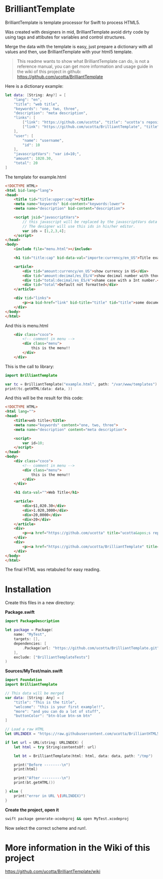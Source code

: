 # BrilliantTemplate

BrilliantTemplate is template processor for Swift to process HTML5.

Was created with designers in mid, BrilliantTemplate avoid dirty code by using tags and attibutes for variables and control structures.

Merge the data with the template is easy, just prepare a dictionary with all values and then, use BrilliantTemplate with your html5 template.

> This readme wants to show what BrilliantTemplate can do, is not a reference manual, you can get more information and usage guide in the wiki of this project in github: https://github.com/ucotta/BrilliantTemplate

Here is a dictionary example:

``` swift
let data: [String: Any?] = [
	"lang": "en",
	"title": "web title",
	"keywords": "one, two, three",
	"description": "meta description",
	"links": [
		["link": "https://github.com/ucotta", "title": "ucotta's repositories"],
		["link": "https://github.com/ucotta/BrilliantTemplate", "title": "this repository"],
	],
	"user": [
		"name": "username",
		"id": 10
	],
	"javascriptVars": "var id=10;",
	"amount": 1020.30,
	"total": 20
]
```

The template for example.html
``` html
<!DOCTYPE HTML>
<html bid-lang="lang">
<head>
	<title tid="title:upper:cap"></title>
	<meta name="keywords" bid-content="keywords:lower">
	<meta name="description" bid-content="description">

	<script jsid="javascriptVars">
		// this javascript will be replaced by the javascriptVars data
		// The designer will use this ids in his/her editor.
		var ids = [1,2,3,4];
	</script>
</head>
<body>
	<include file="menu.html"></include>

	<h1 tid="title:cap" bid-data-val="importe:currency/en_US">Title example</h1>

	<article>
		<div tid="amount:currency/en_US">show currency in US</div>
		<div tid="amount:decimal/es_ES/4">show decimal number with thousang separator in spaniard format</div>
		<div tid="total:decimal/es_ES/4">shame case with a Int number.</div>
		<div tid="total">Default not formatted</div>
	</article>

	<div tid="links">
		<p><a bid-href="link" bid-title="title" tid="title">some document...</a></p>
	</div>
</body>
</html>
```

And this is menu.html
``` html
	<div class="coco">
		<!-- comment in menu -->
		<div class="menu">
			this is the menu!!
		</div>
	</div>
```


This is the call to library:

``` swift
import BrilliantTemplate

var tc = BrilliantTemplate("example.html", path: "/var/www/templates")
print(tc.getHTML(data: data, ))

```

And this will be the result for this code:

``` html
<!DOCTYPE HTML>
<html lang="">
<head>
	<title>web title</title>
	<meta name="keywords" content="one, two, three">
	<meta name="description" content="meta description">

	<script>
		var id=10;
	</script>
</head>
<body>
	<div class="coco">
		<!-- comment in menu -->
		<div class="menu">
			this is the menu!!
		</div>
	</div>

	<h1 data-val="">Web Title</h1>

	<article>
		<div>$1,020.30</div>
		<div>1.020,3000</div>
		<div>20,0000</div>
		<div>20</div>
	</article>
	<div>
		<p><a href="https://github.com/ucotta" title="ucotta&apos;s repositories">ucotta&apos;s repositories</a></p>
	</div>
	<div>
		<p><a href="https://github.com/ucotta/BrilliantTemplate" title="this repository">this repository</a></p>
	</div>
</body>
</html>

```

The final HTML was retabuled for easy reading.

# Installation

Create this files in a new directory:

**Package.swift**
```swift
import PackageDescription

let package = Package(
	name: "MyTest",
	targets: [],
	dependencies: [
		.Package(url: "https://github.com/ucotta/BrilliantTemplate.git", majorVersion: 0)
	],
	exclude: ["BrilliantTemplateTests"]
)
```

**Sources/MyTest/main.swift**
```swift
import Foundation
import BrilliantTemplate

// This data will be merged
var data: [String: Any] = [
	"title": "This is the title",
	"welcome": "this is your first example!!",
	"more": "and you can do a lot of stuff",
	"buttonColor": "btn-blue btn-sm btn"
]

// Load a raw HTML 
let URLINDEX = "https://raw.githubusercontent.com/ucotta/BrilliantHTML5Parser/master/examples/index.html"

if let url = URL(string: URLINDEX) {
	let html = try String(contentsOf: url)

	let bt = BrilliantTemplate(html: html, data: data, path: "/tmp")

	print("Before --------\n")
	print(html)

	print("After ---------\n")
	print(bt.getHTML())

} else {
	print("error in URL \(URLINDEX)")
}
```

**Create the project, open it**

```bash
swift package generate-xcodeproj && open MyTest.xcodeproj
```

Now select the correct scheme and run!.


# More information in the Wiki of this project
https://github.com/ucotta/BrilliantTemplate/wiki


